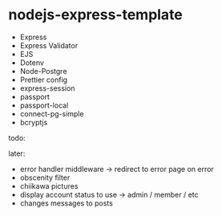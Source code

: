# nodejs-express-template

-   Express
-   Express Validator
-   EJS
-   Dotenv
-   Node-Postgre
-   Prettier config
-   express-session
-   passport
-   passport-local
-   connect-pg-simple
-   bcryptjs

todo:

later:
- error handler middleware -> redirect to error page on error
- obscenity filter
- chiikawa pictures
- display account status to use -> admin / member / etc
- changes messages to posts
